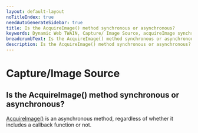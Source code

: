 ```yaml
---
layout: default-layout
noTitleIndex: true
needAutoGenerateSidebar: true
title: Is the AcquireImage() method synchronous or asynchronous?
keywords: Dynamic Web TWAIN, Capture/ Image Source, acquireImage synchronous, asynchronous
breadcrumbText: Is the AcquireImage() method synchronous or asynchronous?
description: Is the AcquireImage() method synchronous or asynchronous?
---
```


# Capture/Image Source

## Is the AcquireImage() method synchronous or asynchronous?

<a href="https://www.dynamsoft.com/web-twain/docs-archive/v17.2.1/info/api/WebTwain_Acquire.html#acquireimage" target="_blank">AcquireImage()</a> is an asynchronous method, regardless of whether it includes a callback function or not.
